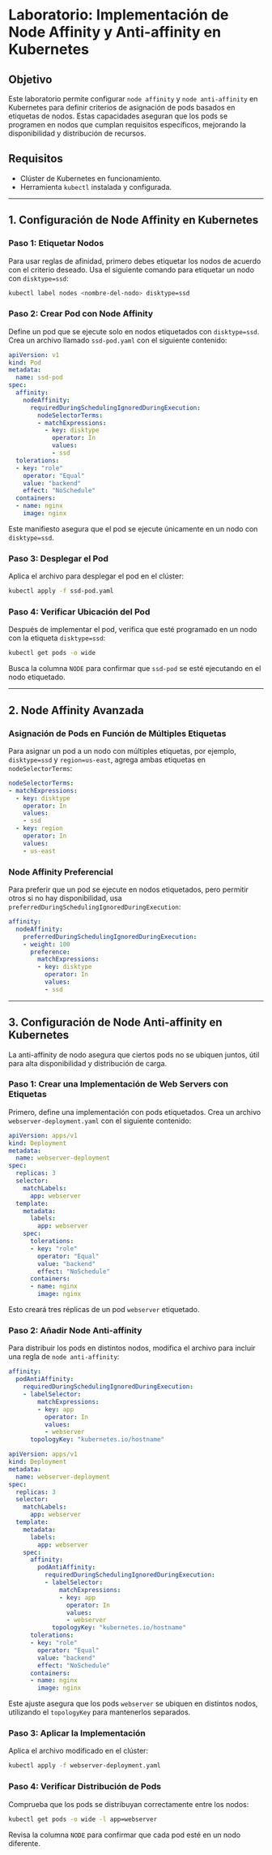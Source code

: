 
# Laboratorio: Implementación de Node Affinity y Anti-affinity en Kubernetes

## Objetivo

Este laboratorio permite configurar `node affinity` y `node anti-affinity` en Kubernetes para definir criterios de asignación de pods basados en etiquetas de nodos. Estas capacidades aseguran que los pods se programen en nodos que cumplan requisitos específicos, mejorando la disponibilidad y distribución de recursos.

## Requisitos

- Clúster de Kubernetes en funcionamiento.
- Herramienta `kubectl` instalada y configurada.

---

## 1. Configuración de Node Affinity en Kubernetes

### Paso 1: Etiquetar Nodos

Para usar reglas de afinidad, primero debes etiquetar los nodos de acuerdo con el criterio deseado. Usa el siguiente comando para etiquetar un nodo con `disktype=ssd`:

```bash
kubectl label nodes <nombre-del-nodo> disktype=ssd
```

### Paso 2: Crear Pod con Node Affinity

Define un pod que se ejecute solo en nodos etiquetados con `disktype=ssd`. Crea un archivo llamado `ssd-pod.yaml` con el siguiente contenido:

```yaml
apiVersion: v1
kind: Pod
metadata:
  name: ssd-pod
spec:
  affinity:
    nodeAffinity:
      requiredDuringSchedulingIgnoredDuringExecution:
        nodeSelectorTerms:
        - matchExpressions:
          - key: disktype
            operator: In
            values:
            - ssd
  tolerations:
  - key: "role"
    operator: "Equal"
    value: "backend"
    effect: "NoSchedule"
  containers:
  - name: nginx
    image: nginx
```

Este manifiesto asegura que el pod se ejecute únicamente en un nodo con `disktype=ssd`.

### Paso 3: Desplegar el Pod

Aplica el archivo para desplegar el pod en el clúster:

```bash
kubectl apply -f ssd-pod.yaml
```

### Paso 4: Verificar Ubicación del Pod

Después de implementar el pod, verifica que esté programado en un nodo con la etiqueta `disktype=ssd`:

```bash
kubectl get pods -o wide
```

Busca la columna `NODE` para confirmar que `ssd-pod` se esté ejecutando en el nodo etiquetado.

---

## 2. Node Affinity Avanzada

### Asignación de Pods en Función de Múltiples Etiquetas

Para asignar un pod a un nodo con múltiples etiquetas, por ejemplo, `disktype=ssd` y `region=us-east`, agrega ambas etiquetas en `nodeSelectorTerms`:

```yaml
nodeSelectorTerms:
- matchExpressions:
  - key: disktype
    operator: In
    values:
    - ssd
  - key: region
    operator: In
    values:
    - us-east
```

### Node Affinity Preferencial

Para preferir que un pod se ejecute en nodos etiquetados, pero permitir otros si no hay disponibilidad, usa `preferredDuringSchedulingIgnoredDuringExecution`:

```yaml
affinity:
  nodeAffinity:
    preferredDuringSchedulingIgnoredDuringExecution:
    - weight: 100
      preference:
        matchExpressions:
        - key: disktype
          operator: In
          values:
          - ssd
```

---

## 3. Configuración de Node Anti-affinity en Kubernetes

La anti-affinity de nodo asegura que ciertos pods no se ubiquen juntos, útil para alta disponibilidad y distribución de carga.

### Paso 1: Crear una Implementación de Web Servers con Etiquetas

Primero, define una implementación con pods etiquetados. Crea un archivo `webserver-deployment.yaml` con el siguiente contenido:

```yaml
apiVersion: apps/v1
kind: Deployment
metadata:
  name: webserver-deployment
spec:
  replicas: 3
  selector:
    matchLabels:
      app: webserver
  template:
    metadata:
      labels:
        app: webserver
    spec:
      tolerations:
      - key: "role"
        operator: "Equal"
        value: "backend"
        effect: "NoSchedule"
      containers:
      - name: nginx
        image: nginx
```

Esto creará tres réplicas de un pod `webserver` etiquetado.

### Paso 2: Añadir Node Anti-affinity

Para distribuir los pods en distintos nodos, modifica el archivo para incluir una regla de `node anti-affinity`:

```yaml
affinity:
  podAntiAffinity:
    requiredDuringSchedulingIgnoredDuringExecution:
    - labelSelector:
        matchExpressions:
        - key: app
          operator: In
          values:
          - webserver
      topologyKey: "kubernetes.io/hostname"
```
```yaml
apiVersion: apps/v1
kind: Deployment
metadata:
  name: webserver-deployment
spec:
  replicas: 3
  selector:
    matchLabels:
      app: webserver
  template:
    metadata:
      labels:
        app: webserver
    spec:
      affinity:
        podAntiAffinity:
          requiredDuringSchedulingIgnoredDuringExecution:
          - labelSelector:
              matchExpressions:
              - key: app
                operator: In
                values:
                - webserver
            topologyKey: "kubernetes.io/hostname"
      tolerations:
      - key: "role"
        operator: "Equal"
        value: "backend"
        effect: "NoSchedule"
      containers:
      - name: nginx
        image: nginx
```
Este ajuste asegura que los pods `webserver` se ubiquen en distintos nodos, utilizando el `topologyKey` para mantenerlos separados.

### Paso 3: Aplicar la Implementación

Aplica el archivo modificado en el clúster:

```bash
kubectl apply -f webserver-deployment.yaml
```

### Paso 4: Verificar Distribución de Pods

Comprueba que los pods se distribuyan correctamente entre los nodos:

```bash
kubectl get pods -o wide -l app=webserver
```

Revisa la columna `NODE` para confirmar que cada pod esté en un nodo diferente.

